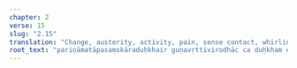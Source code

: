 ```yaml
---
chapter: 2
verse: 15
slug: "2.15"
translation: "Change, austerity, activity, pain, sense contact, whirling, and conflict—to the discerning, however, all is stressful."
root_text: "pariṇāmatāpasaṃskāraduḥkhair guṇavṛttivirodhāc ca duḥkham eva sarvaṃ vivekinaḥ"
---
```


